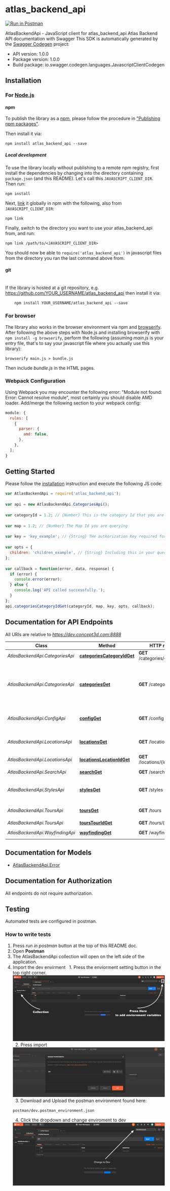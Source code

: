 # atlas_backend_api

[![Run in Postman](https://run.pstmn.io/button.svg)](https://app.getpostman.com/run-collection/d626f5955e9a0e52d3c0)

AtlasBackendApi - JavaScript client for atlas_backend_api
Atlas Backend API documentation with Swagger
This SDK is automatically generated by the [Swagger Codegen](https://github.com/swagger-api/swagger-codegen) project:

- API version: 1.0.0
- Package version: 1.0.0
- Build package: io.swagger.codegen.languages.JavascriptClientCodegen

## Installation

### For [Node.js](https://nodejs.org/)

#### npm

To publish the library as a [npm](https://www.npmjs.com/),
please follow the procedure in ["Publishing npm packages"](https://docs.npmjs.com/getting-started/publishing-npm-packages).

Then install it via:

```shell
npm install atlas_backend_api --save
```

##### Local development

To use the library locally without publishing to a remote npm registry, first install the dependencies by changing
into the directory containing `package.json` (and this README). Let's call this `JAVASCRIPT_CLIENT_DIR`. Then run:

```shell
npm install
```

Next, [link](https://docs.npmjs.com/cli/link) it globally in npm with the following, also from `JAVASCRIPT_CLIENT_DIR`:

```shell
npm link
```

Finally, switch to the directory you want to use your atlas_backend_api from, and run:

```shell
npm link /path/to/<JAVASCRIPT_CLIENT_DIR>
```

You should now be able to `require('atlas_backend_api')` in javascript files from the directory you ran the last
command above from.

#### git

#

If the library is hosted at a git repository, e.g.
https://github.com/YOUR_USERNAME/atlas_backend_api
then install it via:

```shell
    npm install YOUR_USERNAME/atlas_backend_api --save
```

### For browser

The library also works in the browser environment via npm and [browserify](http://browserify.org/). After following
the above steps with Node.js and installing browserify with `npm install -g browserify`,
perform the following (assuming _main.js_ is your entry file, that's to say your javascript file where you actually
use this library):

```shell
browserify main.js > bundle.js
```

Then include _bundle.js_ in the HTML pages.

### Webpack Configuration

Using Webpack you may encounter the following error: "Module not found: Error:
Cannot resolve module", most certainly you should disable AMD loader. Add/merge
the following section to your webpack config:

```javascript
module: {
  rules: [
    {
      parser: {
        amd: false,
      },
    },
  ];
}
```

## Getting Started

Please follow the [installation](#installation) instruction and execute the following JS code:

```javascript
var AtlasBackendApi = require('atlas_backend_api');

var api = new AtlasBackendApi.CategoriesApi();

var categoryId = 1.2; // {Number} This is the category Id that you are asking information about

var map = 1.2; // {Number} The Map Id you are querying

var key = 'key_example'; // {String} THe authorization Key required for use by the Map.

var opts = {
  children: 'children_example', // {String} Including this in your query will return the list of children categories and locations under the queried category.
};

var callback = function(error, data, response) {
  if (error) {
    console.error(error);
  } else {
    console.log('API called successfully.');
  }
};
api.categoriesCategoryIdGet(categoryId, map, key, opts, callback);
```

## Documentation for API Endpoints

All URIs are relative to _https://dev.concept3d.com:8888_

| Class                           | Method                                                                       | HTTP request                     | Description                                                                      |
| ------------------------------- | ---------------------------------------------------------------------------- | -------------------------------- | -------------------------------------------------------------------------------- |
| _AtlasBackendApi.CategoriesApi_ | [**categoriesCategoryIdGet**](docs/CategoriesApi.md#categoriesCategoryIdGet) | **GET** /categories/{categoryId} | Categories summary                                                               |
| _AtlasBackendApi.CategoriesApi_ | [**categoriesGet**](docs/CategoriesApi.md#categoriesGet)                     | **GET** /categories              | endpoint dedicated to information about categories and their children locations. |
| _AtlasBackendApi.ConfigApi_     | [**configGet**](docs/ConfigApi.md#configGet)                                 | **GET** /config                  | endpoint to return map configuration information                                 |
| _AtlasBackendApi.LocationsApi_  | [**locationsGet**](docs/LocationsApi.md#locationsGet)                        | **GET** /locations               | Locations Endpoint. Does not use a location ID                                   |
| _AtlasBackendApi.LocationsApi_  | [**locationsLocationIdGet**](docs/LocationsApi.md#locationsLocationIdGet)    | **GET** /locations/{locationId}  | locations summary                                                                |
| _AtlasBackendApi.SearchApi_     | [**searchGet**](docs/SearchApi.md#searchGet)                                 | **GET** /search                  | search summary                                                                   |
| _AtlasBackendApi.StylesApi_     | [**stylesGet**](docs/StylesApi.md#stylesGet)                                 | **GET** /styles                  | styles API returns CSS for Styles from CMS                                       |
| _AtlasBackendApi.ToursApi_      | [**toursGet**](docs/ToursApi.md#toursGet)                                    | **GET** /tours                   | Tours API without a Tour ID                                                      |
| _AtlasBackendApi.ToursApi_      | [**toursTourIdGet**](docs/ToursApi.md#toursTourIdGet)                        | **GET** /tours/{tourId}          |
| _AtlasBackendApi.WayfindingApi_ | [**wayfindingGet**](docs/WayfindingApi.md#wayfindingGet)                     | **GET** /wayfinding              | search summary                                                                   |

## Documentation for Models

- [AtlasBackendApi.Error](docs/Error.md)

## Documentation for Authorization

All endpoints do not require authorization.

## Testing

Automated tests are configured in postman.

### How to write tests

1. Press _run in postman_ button at the top of this README doc.
2. Open **Postman**
3. The AtlasBackendApi collection will open on the left side of the application.
4. Import the dev envirment
   &nbsp;&nbsp;1. Press the enviorment setting button in the top right corner.</br>
   ![alt text](https://github.com/concept3D/api_documentation/blob/master/miscellaneous/Postman1.png)
   &nbsp;&nbsp;2. Press import
   ![alt text](https://github.com/concept3D/api_documentation/blob/master/miscellaneous/Postman2.png)
   &nbsp;&nbsp;3. Download and Upload the postman environment found here:
   ```
   postman/dev.postman_environment.json
   ```
   &nbsp;&nbsp;4. Click the dropdown and change enviroment to dev
   ![alt text](https://github.com/concept3D/api_documentation/blob/master/miscellaneous/Postman3.png)
